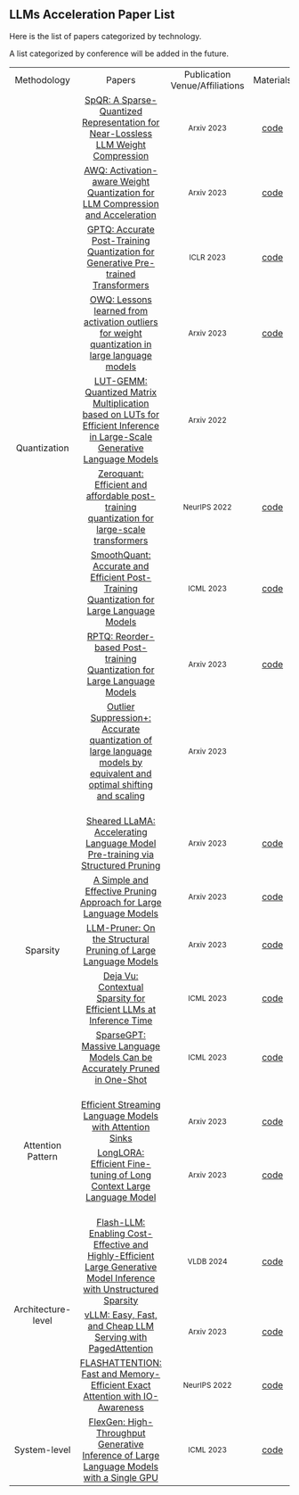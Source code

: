## LLMs Acceleration Paper List
Here is the list of papers categorized by technology. 

A list categorized by conference will be added in the future.

<table border=0 cellpadding=0 cellspacing=0 >
	<col width="10%" style='mso-width-source:userset;mso-width-alt:26080'>
	<col width="65%" style='mso-width-source:userset;mso-width-alt:26080'>
	<col width="20%" style='mso-width-source:userset;mso-width-alt:10944'>
	<col width="5%" style='mso-width-source:userset;mso-width-alt:6848'>
	<tr height=19 style='height:14.25pt'>
		<td class=xl6519452 width="10%" align="center">Methodology</td>
		<td class=xl6519452 width="65%" align="center">Papers</td>
		<td class=xl6519452 width="20%" align="center">Publication Venue/Affiliations</td>
		<td class=xl6519452 width="5%" align="center">Materials</td>
	</tr>
	<tr height=19 style='height:14.25pt'>
		<td rowspan=9 height=14.25 class=xl6519452 style='height:99.75pt' align="center">Quantization</td>
    	<td class=xl6519452 style='height:14.25pt' align="center"><a href="https://proceedings.neurips.cc/paper_files/paper/2019/hash/36ab62655fa81ce8735ce7cfdaf7c9e8-Abstract.html">SpQR: A Sparse-Quantized Representation for Near-Lossless LLM Weight Compression</a></td>
        <td class=xl6519452 align="center"><font size="2">Arxiv 2023</font></td>
		<td class=xl6519452 align="center"><a href="https://github.com/Vahe1994/SpQR">code</a></td>
    </tr>
	<tr height=19 style='height:14.25pt'>
    	<td height=19 class=xl6519452 style='height:14.25pt' align="center"><a href="https://arxiv.org/abs/2306.00978">AWQ: Activation-aware Weight Quantization for LLM Compression and Acceleration</a></td>
        <td class=xl6519452 align="center"><font size="2">Arxiv 2023</font></td>
		<td class=xl6519452 align="center"><a href="https://github.com/mit-han-lab/llm-awq">code</a></td>
    </tr>
	<tr height=19 style='height:14.25pt'>
    	<td height=19 class=xl6519452 style='height:14.25pt' align="center"><a href="https://arxiv.org/abs/2210.17323">GPTQ: Accurate Post-Training Quantization for Generative Pre-trained Transformers</a></td>
        <td class=xl6519452 align="center"><font size="2">ICLR 2023</font></td>
        <td class=xl6519452 align="center"><a href="https://github.com/IST-DASLab/gptq">code</a></td>
    </tr>
	<tr height=19 style='height:14.25pt'>
    	<td height=19 class=xl6519452 style='height:14.25pt' align="center"><a href="https://arxiv.org/abs/2306.02272">OWQ: Lessons learned from activation outliers for weight quantization in large language models</a></td>
        <td class=xl6519452 align="center"><font size="2">Arxiv 2023</font></td>
        <td class=xl6519452 align="center"><a href="https://github.com/xvyaward/owq">code</a></td>
    </tr>
	<tr height=19 style='height:14.25pt'>
    	<td height=19 class=xl6519452 style='height:14.25pt' align="center"><a href="https://arxiv.org/abs/2206.09557">LUT-GEMM: Quantized Matrix Multiplication based on LUTs for Efficient Inference in Large-Scale Generative Language Models</a></td>
        <td class=xl6519452 align="center"><font size="2">Arxiv 2022</font></td>
        <td class=xl6519452 align="center"></td>
    </tr>
	<tr height=19 style='height:14.25pt'>
		<td height=19 class=xl6519452 style='height:14.25pt' align="center"><a href="https://proceedings.neurips.cc/paper_files/paper/2022/hash/adf7fa39d65e2983d724ff7da57f00ac-Abstract-Conference.html">Zeroquant: Efficient and affordable post-training quantization for large-scale transformers</a></td>
        <td class=xl6519452 align="center"><font size="2">NeurIPS 2022</font></td>
	<td class=xl6519452 align="center"><a href="https://github.com/microsoft/DeepSpeed">code</a></td>
	</tr>
	<tr height=19 style='height:14.25pt'>
		<td height=19 class=xl6519452 style='height:14.25pt' align="center"><a href="https://proceedings.mlr.press/v202/xiao23c.html">SmoothQuant: Accurate and Efficient Post-Training Quantization for Large Language Models</a></td>
        <td class=xl6519452 align="center"><font size="2">ICML 2023</font></td>
		<td class=xl6519452 align="center"><a href="https://github.com/mit-han-lab/smoothquant">code</a></td>
	</tr>
	<tr height=19 style='height:14.25pt'>
		<td height=19 class=xl6519452 style='height:14.25pt' align="center"><a href="https://arxiv.org/abs/2304.01089">RPTQ: Reorder-based Post-training Quantization for Large Language Models</a></td>
        <td class=xl6519452 align="center"><font size="2">Arxiv 2023</font></td>
		<td class=xl6519452 align="center"><a href="https://github.com/hahnyuan/RPTQ4LLM">code</a></td>
	</tr>
	<tr height=19 style='height:14.25pt'>
		<td height=19 class=xl6519452 style='height:14.25pt' align="center"><a href="https://arxiv.org/abs/2304.01089">Outlier Suppression+: Accurate quantization of large language models by equivalent and optimal shifting and scaling</a></td>
        <td class=xl6519452 align="center"><font size="2">Arxiv 2023</font></td>
		<td class=xl6519452 align="center"></a></td>
	</tr>
	<tr height=19 style='height:14.25pt'>
    	<td height=19 class=xl6519452 style='height:14.25pt'></td>
    	<td class=xl6519452></td>
    	<td class=xl6519452></td>
        <td class=xl6519452></td>
    </tr>
	<tr height=19 style='height:14.25pt'>
		<td rowspan=5 height=57 class=xl6519452 style='height:85.5pt' align="center">Sparsity</td>
    	<td class=xl6519452 style='height:14.25pt' align="center"><a href="https://arxiv.org/pdf/2310.06694.pdf">Sheared LLaMA: Accelerating Language Model Pre-training via Structured Pruning</a></td>
        <td class=xl6519452 align="center"><font size="2">Arxiv 2023</font></td>
        	<td class=xl6519452 align="center"><a href="https://github.com/princeton-nlp/LLM-Shearing">code</a></td>
    </tr>
    	<td class=xl6519452 style='height:14.25pt' align="center"><a href="https://arxiv.org/abs/2306.11695">A Simple and Effective Pruning Approach for Large Language Models</a></td>
        <td class=xl6519452 align="center"><font size="2">Arxiv 2023</font></td>
        	<td class=xl6519452 align="center"><a href="https://github.com/locuslab/wanda">code</a></td>
    </tr>
	<tr height=19 style='height:14.25pt'>
    	<td height=19 class=xl6519452 style='height:14.25pt' align="center"><a href="https://arxiv.org/abs/2305.11627">LLM-Pruner: On the Structural Pruning of Large Language Models</a></td>
        <td class=xl6519452 align="center"><font size="2">Arxiv 2023</font></td>
		<td class=xl6519452 align="center"><a href="https://github.com/horseee/LLM-Pruner">code</a></td>
    </tr>
	<tr height=19 style='height:14.25pt'>
    	<td height=19 class=xl6519452 style='height:14.25pt' align="center"><a href="https://proceedings.mlr.press/v202/liu23am.html">Deja Vu: Contextual Sparsity for Efficient LLMs at Inference Time</a></td>
        <td class=xl6519452 align="center"><font size="2">ICML 2023</font></td>
		<td class=xl6519452 align="center"><a href="https://github.com/FMInference/DejaVu">code</a></td>
    </tr>
	<tr height=19 style='height:14.25pt'>
    	<td height=19 class=xl6519452 style='height:14.25pt' align="center"><a href="https://arxiv.org/abs/2301.00774">SparseGPT: Massive Language Models Can be Accurately Pruned in One-Shot</a></td>
        <td class=xl6519452 align="center"><font size="2">ICML 2023</font></td>
		<td class=xl6519452 align="center"><a href="https://github.com/IST-DASLab/sparsegpt">code</a></td>
    </tr>
	<tr height=19 style='height:14.25pt'>
    	<td height=19 class=xl6519452 style='height:14.25pt'></td>
    	<td class=xl6519452></td>
    	<td class=xl6519452></td>
        <td class=xl6519452></td>
    </tr>
	<tr height=19 style='height:14.25pt'>
		<td rowspan=2 height=95 class=xl6519452 style='height:85.5pt' align="center">Attention Pattern</td>
    	<td class=xl6519452 style='height:14.25pt' align="center"><a href="https://arxiv.org/abs/2309.17453">Efficient Streaming Language Models with Attention Sinks</a></td>
        <td class=xl6519452 align="center"><font size="2">Arxiv 2023</font></td>
        <td class=xl6519452 align="center"><a href="https://github.com/mit-han-lab/streaming-llm">code</a></td>
    </tr>
	<tr height=19 style='height:14.25pt'>
    	<td height=19 class=xl6519452 style='height:14.25pt' align="center"><a href="https://arxiv.org/pdf/2309.12307.pdf">LongLORA: Efficient Fine-tuning of Long Context Large Language Model</a></td>
        <td class=xl6519452 align="center"><font size="2">Arxiv 2023</font></td>
		<td class=xl6519452 align="center"><a href="https://github.com/dvlab-research/LongLoRA">code</a></td>
    </tr>
	<tr height=19 style='height:14.25pt'>
    	<td height=19 class=xl6519452 style='height:14.25pt'></td>
    	<td class=xl6519452></td>
    	<td class=xl6519452></td>
        <td class=xl6519452></td>
    </tr>
	<tr height=19 style='height:14.25pt'>
		<td rowspan=3 height=95 class=xl6519452 style='height:85.5pt' align="center">Architecture-level</td>
    	<td class=xl6519452 style='height:14.25pt' align="center"><a href="https://arxiv.org/abs/2309.10285">Flash-LLM: Enabling Cost-Effective and Highly-Efficient Large Generative Model Inference with Unstructured Sparsity</a></td>
        <td class=xl6519452 align="center"><font size="2">VLDB 2024</font></td>
        <td class=xl6519452 align="center"><a href="https://github.com/AlibabaResearch/flash-llm">code</a></td>
    </tr>
	<tr height=19 style='height:14.25pt'>
    	<td class=xl6519452 style='height:14.25pt' align="center"><a href="https://arxiv.org/pdf/2309.06180.pdf">vLLM: Easy, Fast, and Cheap LLM Serving with PagedAttention</a></td>
        <td class=xl6519452 align="center"><font size="2">Arxiv 2023</font></td>
        <td class=xl6519452 align="center"><a href="https://github.com/vllm-project/vllm">code</a></td>
    </tr>
	<tr height=19 style='height:14.25pt'>
    	<td class=xl6519452 style='height:14.25pt' align="center"><a href="https://proceedings.neurips.cc/paper_files/paper/2022/hash/67d57c32e20fd0a7a302cb81d36e40d5-Abstract-Conference.html">FLASHATTENTION: Fast and Memory-Efficient Exact Attention with IO-Awareness</a></td>
        <td class=xl6519452 align="center"><font size="2">NeurIPS 2022</font></td>
        <td class=xl6519452 align="center"><a href="https://github.com/Dao-AILab/flash-attention">code</a></td>
    </tr>
	<tr height=19 style='height:14.25pt'>
		<td rowspan=4 height=95 class=xl6519452 style='height:85.5pt' align="center">System-level</td>
    	<td class=xl6519452 style='height:14.25pt' align="center"><a href="https://arxiv.org/abs/2303.06865">FlexGen: High-Throughput Generative Inference of Large Language Models with a Single GPU</a></td>
        <td class=xl6519452 align="center"><font size="2">ICML 2023</font></td>
        <td class=xl6519452 align="center"><a href="https://github.com/FMInference/FlexGen">code</a></td>
    </tr>
</table>
